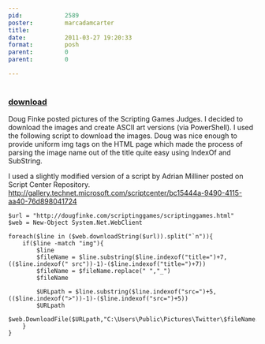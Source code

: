 ```yaml
---
pid:            2589
poster:         marcadamcarter
title:          
date:           2011-03-27 19:20:33
format:         posh
parent:         0
parent:         0

---
```


# 

### [download](2589.ps1)

Doug Finke posted pictures of the Scripting Games Judges.  I decided to download the images and create ASCII art versions (via PowerShell).
I used the following script to download the images.  Doug was nice enough to provide uniform img tags on the HTML page which made the process of parsing the image name out of the title quite easy using IndexOf and SubString.

I used a slightly modified version of a script by Adrian Milliner posted on Script Center Repository.
http://gallery.technet.microsoft.com/scriptcenter/bc15444a-9490-4115-aa40-76d898041724

```posh
$url = "http://dougfinke.com/scriptinggames/scriptinggames.html"
$web = New-Object System.Net.WebClient

foreach($line in ($web.downloadString($url)).split("`n")){
    if($line -match "img"){ 
        $line
        $fileName = $line.substring($line.indexof("title=")+7,(($line.indexof(" src"))-1)-($line.indexof("title=")+7))
        $fileName = $fileName.replace(" ","_")
        $fileName
        
        $URLpath = $line.substring($line.indexof("src=")+5,(($line.indexof(">"))-1)-($line.indexof("src=")+5))
        $URLpath
        $web.DownloadFile($URLpath,"C:\Users\Public\Pictures\Twitter\$fileName.jpg")
    }
}


```
